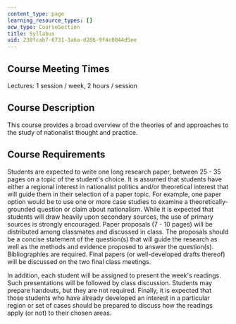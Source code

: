 ```yaml
---
content_type: page
learning_resource_types: []
ocw_type: CourseSection
title: Syllabus
uid: 230fcab7-6731-3a6a-d286-9f4c0044d5ee
---
```


Course Meeting Times
--------------------

Lectures: 1 session / week, 2 hours / session

Course Description
------------------

This course provides a broad overview of the theories of and approaches to the study of nationalist thought and practice.

Course Requirements
-------------------

Students are expected to write one long research paper, between 25 - 35 pages on a topic of the student's choice. It is assumed that students have either a regional interest in nationalist politics and/or theoretical interest that will guide them in their selection of a paper topic. For example, one paper option would be to use one or more case studies to examine a theoretically-grounded question or claim about nationalism. While it is expected that students will draw heavily upon secondary sources, the use of primary sources is strongly encouraged. Paper proposals (7 - 10 pages) will be distributed among classmates and discussed in class. The proposals should be a concise statement of the question(s) that will guide the research as well as the methods and evidence proposed to answer the question(s). Bibliographies are required. Final papers (or well-developed drafts thereof) will be discussed on the two final class meetings.

In addition, each student will be assigned to present the week's readings. Such presentations will be followed by class discussion. Students may prepare handouts, but they are not required. Finally, it is expected that those students who have already developed an interest in a particular region or set of cases should be prepared to discuss how the readings apply (or not) to their chosen areas.